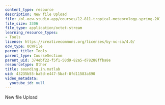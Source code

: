 ```yaml
---
content_type: resource
description: New file Upload
file: /ol-ocw-studio-app/courses/12-811-tropical-meteorology-spring-2011/43235b55ba5de4475baf8fd11583a890_sounding.in.matlab
file_size: 3306
file_type: application/octet-stream
learning_resource_types:
- Tools
license: https://creativecommons.org/licenses/by-nc-sa/4.0/
ocw_type: OCWFile
parent_title: Tools
parent_type: CourseSection
parent_uid: 374ebf22-f5f1-50d9-82a5-d78288ffba8e
resourcetype: Other
title: sounding.in.matlab
uid: 43235b55-ba5d-e447-5baf-8fd11583a890
video_metadata:
  youtube_id: null
---
```

New file Upload